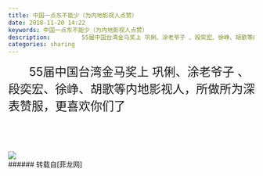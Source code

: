 ```yaml
---
title: 中国一点东不能少（为内地影视人点赞）
date: 2018-11-20 14:22
keywords: 中国一点东不能少（为内地影视人点赞）
description:         55届中国台湾金马奖上 巩俐、涂老爷子 、段奕宏、徐峥、胡歌等内地影视人，所做所为深表赞服，更喜欢你们了                                                                       
categories: sharing
---
```

<td class="t_f" id="postmessage_2316604">

    <font size="5">    55届中国台湾金马奖上 巩俐、涂老爷子 、段奕宏、徐峥、胡歌等内地影视人，所做所为深表赞服，更喜欢你们了<img alt="" border="0" onclick="" onmouseover="" smilieid="147" src="static/image/smiley/default/smile.gif"/></font><br/>
<font size="5"><br/>
</font><br/>
                                                                       

<img aid="1000922" data-cf-modified-d7e33bc4936f55c10a004a48-="" file="data/attachment/forum/201811/20/142211jvca9ahattct3csw.jpg.thumb.jpg" id="aimg_1000922" inpost="1" onclick="" onmouseover="" src="http://www.flw.ph/data/attachment/forum/201811/20/142211jvca9ahattct3csw.jpg" style="cursor:pointer" zoomfile="data/attachment/forum/201811/20/142211jvca9ahattct3csw.jpg"/>


<br/>
</td>
###### 转载自[菲龙网]